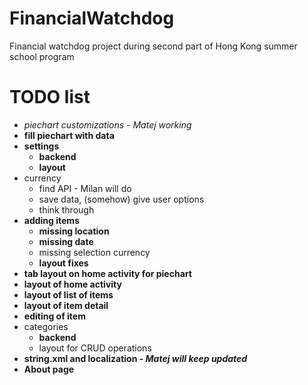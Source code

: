 # FinancialWatchdog
Financial watchdog project during second part of Hong Kong summer school program

# TODO list
+ _piechart customizations - Matej working_
+ **fill piechart with data**
+ **settings**
	+ **backend**
	+ **layout**
+ currency
	+ find API - Milan will do
	+ save data, (somehow) give user options
	+ think through
+ **adding items**
	+ **missing location**
	+ **missing date**
	+ missing selection currency
	+ **layout fixes**
+ **tab layout on home activity for piechart**
+ **layout of home activity**
+ **layout of list of items**
+ **layout of item detail**
+ **editing of item**
+ categories
	+ **backend**
	+ layout for CRUD operations
+ **string.xml and localization - _Matej will keep updated_**
+ **About page**
